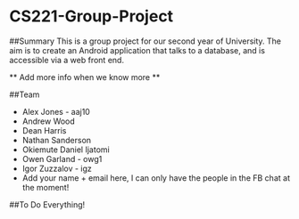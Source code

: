 CS221-Group-Project
===================

##Summary
This is a group project for our second year of University. The aim is to create an Android application that talks to a database, and is accessible via a web front end. 

** Add more info when we know more **

##Team

* Alex Jones - aaj10
* Andrew Wood
* Dean Harris
* Nathan Sanderson
* Okiemute Daniel Ijatomi
* Owen Garland - owg1
* Igor Zuzzalov - igz
* Add your name + email here, I can only have the people in the FB chat at the moment!

##To Do
Everything!
